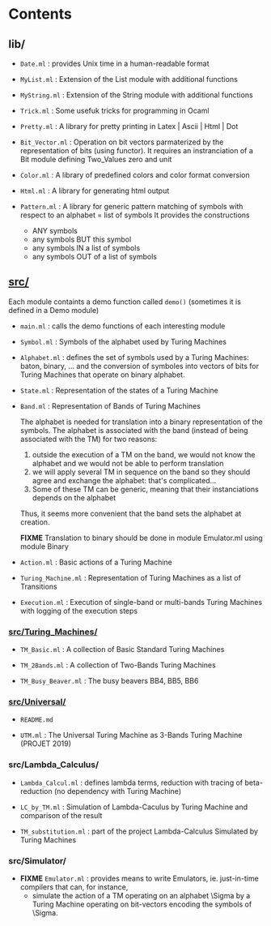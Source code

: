 Contents
========

## lib/

- `Date.ml` : provides Unix time in a human-readable format

- `MyList.ml` : Extension of the List module with additional functions

- `MyString.ml` : Extension of the String module with additional functions

- `Trick.ml` : Some usefuk tricks for programming in Ocaml

- `Pretty.ml` : A library for pretty printing in Latex | Ascii | Html | Dot

- `Bit_Vector.ml` :  Operation on bit vectors parmaterized by the representation of bits (using functor). It requires an instranciation of a Bit module defining Two_Values zero and unit

- `Color.ml` : A library of predefined colors and color format conversion

- `Html.ml` : A library for generating html output	 

- `Pattern.ml` :  A library for generic pattern matching of symbols with respect to an alphabet = list of symbols
    It provides the constructions
    - ANY symbols
    - any symbols BUT this symbol
    - any symbols IN  a list of symbols
    - any symbols OUT of a list of symbols


## [src/](src/) 

Each module containts a demo function called `demo()` (sometimes it is defined in a Demo module)

- `main.ml` : calls the demo functions of each interesting module

- `Symbol.ml` : Symbols of the alphabet used by Turing Machines

- `Alphabet.ml` : defines the set of symbols used by a Turing Machines:  baton, binary, ...
     and the conversion of symboles into vectors of bits for Turing Machines that operate on binary alphabet.

- `State.ml` : Representation of the states of a Turing Machine

- `Band.ml` : Representation of Bands of Turing Machines

     The alphabet is needed for translation into a binary representation of the symbols.
     The alphabet is associated with the band (instead of being associated with the TM) for two reasons:
     
     1. outside the execution of a TM on the band, we would not know the alphabet and we would not be able to perform translation
     2. we will apply several TM in sequence on the band so they should agree and exchange the alphabet: that's complicated...
     3. Some of these TM can be generic, meaning that their instanciations depends on the alphabet
     
     Thus, it seems more convenient that the band sets the alphabet at creation.

     **FIXME** Translation to binary should be done in module Emulator.ml using module Binary

- `Action.ml` : Basic actions of a Turing Machine

- `Turing_Machine.ml` : Representation of Turing Machines as a list of Transitions

- `Execution.ml` : Execution of single-band or multi-bands Turing Machines with logging of the execution steps


### [src/Turing_Machines/](src/Turing_Machines/)

 - `TM_Basic.ml` : A collection of Basic Standard Turing Machines

 - `TM_2Bands.ml` : A collection of Two-Bands Turing Machines

 - `TM_Busy_Beaver.ml` : The busy beavers BB4, BB5, BB6

### [src/Universal/](src/Universal/)

  - `README.md` 
  
  - `UTM.ml` : The Universal Turing Machine as 3-Bands Turing Machine (PROJET 2019)

### src/Lambda_Calculus/

  - `Lambda_Calcul.ml` : defines lambda terms, reduction with tracing of beta-reduction (no dependency with Turing Machine)
  
  - `LC_by_TM.ml` : Simulation of Lambda-Caculus by Turing Machine and comparison of the result

  - `TM_substitution.ml` : part of the project Lambda-Calculus Simulated by Turing Machines


### src/Simulator/

- **FIXME** `Emulator.ml` : provides means to write Emulators, ie. just-in-time compilers that can, for instance,
    - simulate the action of a TM operating on an alphabet \Sigma by a Turing Machine operating on bit-vectors encoding the symbols of \Sigma.



